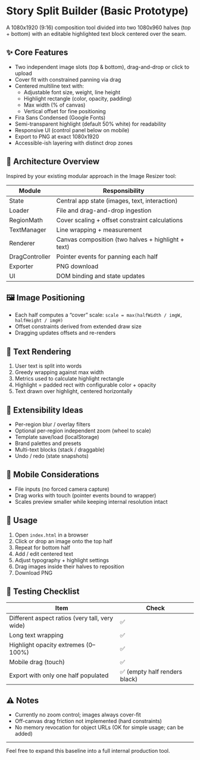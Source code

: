 # Story Split Builder (Basic Prototype)

A 1080x1920 (9:16) composition tool divided into two 1080x960 halves (top + bottom) with an editable highlighted text block centered over the seam.

## ✨ Core Features

- Two independent image slots (top & bottom), drag-and-drop or click to upload
- Cover fit with constrained panning via drag
- Centered multiline text with:
  - Adjustable font size, weight, line height
  - Highlight rectangle (color, opacity, padding)
  - Max width (% of canvas)
  - Vertical offset for fine positioning
- Fira Sans Condensed (Google Fonts)
- Semi-transparent highlight (default 50% white) for readability
- Responsive UI (control panel below on mobile)
- Export to PNG at exact 1080x1920
- Accessible-ish layering with distinct drop zones

## 🧱 Architecture Overview

Inspired by your existing modular approach in the Image Resizer tool:

| Module | Responsibility |
|--------|----------------|
| State | Central app state (images, text, interaction) |
| Loader | File and drag-and-drop ingestion |
| RegionMath | Cover scaling + offset constraint calculations |
| TextManager | Line wrapping + measurement |
| Renderer | Canvas composition (two halves + highlight + text) |
| DragController | Pointer events for panning each half |
| Exporter | PNG download |
| UI | DOM binding and state updates |

## 🖼 Image Positioning

- Each half computes a “cover” scale: `scale = max(halfWidth / imgW, halfHeight / imgH)`
- Offset constraints derived from extended draw size
- Dragging updates offsets and re-renders

## 📝 Text Rendering

1. User text is split into words
2. Greedy wrapping against max width
3. Metrics used to calculate highlight rectangle
4. Highlight = padded rect with configurable color + opacity
5. Text drawn over highlight, centered horizontally

## 🔧 Extensibility Ideas

- Per-region blur / overlay filters
- Optional per-region independent zoom (wheel to scale)
- Template save/load (localStorage)
- Brand palettes and presets
- Multi-text blocks (stack / draggable)
- Undo / redo (state snapshots)

## 📱 Mobile Considerations

- File inputs (no forced camera capture)
- Drag works with touch (pointer events bound to wrapper)
- Scales preview smaller while keeping internal resolution intact

## 🚀 Usage

1. Open `index.html` in a browser
2. Click or drop an image onto the top half
3. Repeat for bottom half
4. Add / edit centered text
5. Adjust typography + highlight settings
6. Drag images inside their halves to reposition
7. Download PNG

## 🧪 Testing Checklist

| Item | Check |
|------|-------|
| Different aspect ratios (very tall, very wide) | ✅ |
| Long text wrapping | ✅ |
| Highlight opacity extremes (0–100%) | ✅ |
| Mobile drag (touch) | ✅ |
| Export with only one half populated | ✅ (empty half renders black) |

## ⚠️ Notes

- Currently no zoom control; images always cover-fit
- Off-canvas drag friction not implemented (hard constraints)
- No memory revocation for object URLs (OK for simple usage; can be added)

---

Feel free to expand this baseline into a full internal production tool.